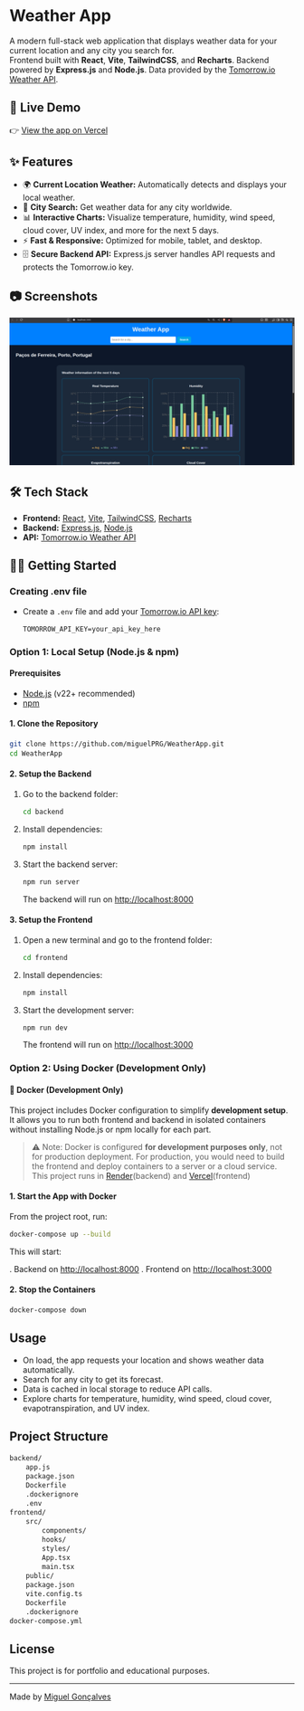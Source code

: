 # Weather App

A modern full-stack web application that displays weather data for your current location and any city you search for.  
Frontend built with **React**, **Vite**, **TailwindCSS**, and **Recharts**. Backend powered by **Express.js** and **Node.js**. Data provided by the [Tomorrow.io Weather API](https://www.tomorrow.io/weather-api/).

## 🚀 Live Demo

👉 [View the app on Vercel](https://weather-app-henna-two-41.vercel.app/)

## ✨ Features

- 🌍 **Current Location Weather:** Automatically detects and displays your local weather.
- 🔎 **City Search:** Get weather data for any city worldwide.
- 📊 **Interactive Charts:** Visualize temperature, humidity, wind speed, cloud cover, UV index, and more for the next 5 days.
- ⚡ **Fast & Responsive:** Optimized for mobile, tablet, and desktop.
- 🗄️ **Secure Backend API:** Express.js server handles API requests and protects the Tomorrow.io key.

## 📷 Screenshots

![Weather App Screenshot](frontend/assets/screenshot.png)

## 🛠 Tech Stack

- **Frontend:** [React](https://react.dev/), [Vite](https://vitejs.dev/), [TailwindCSS](https://tailwindcss.com/), [Recharts](https://recharts.org/)
- **Backend:** [Express.js](https://expressjs.com/), [Node.js](https://nodejs.org/)
- **API:** [Tomorrow.io Weather API](https://www.tomorrow.io/weather-api/)

## 🧑‍💻 Getting Started

### Creating .env file

- Create a `.env` file and add your [Tomorrow.io API key](https://app.tomorrow.io/development/keys):
    ```
    TOMORROW_API_KEY=your_api_key_here
    ```

### Option 1: Local Setup (Node.js & npm)

#### Prerequisites

- [Node.js](https://nodejs.org/) (v22+ recommended)
- [npm](https://www.npmjs.com/)

#### 1. Clone the Repository

```sh
git clone https://github.com/miguelPRG/WeatherApp.git
cd WeatherApp
```

#### 2. Setup the Backend

1. Go to the backend folder:
    ```sh
    cd backend
    ```
2. Install dependencies:
    ```sh
    npm install
    ```
3. Start the backend server:
    ```sh
    npm run server
    ```
    The backend will run on [http://localhost:8000](http://localhost:8000)

#### 3. Setup the Frontend

1. Open a new terminal and go to the frontend folder:
    ```sh
    cd frontend
    ```
2. Install dependencies:
    ```sh
    npm install
    ```
3. Start the development server:
    ```sh
    npm run dev
    ```
    The frontend will run on [http://localhost:3000](http://localhost:3000)

### Option 2: Using Docker (Development Only)

#### 🐳 Docker (Development Only)

This project includes Docker configuration to simplify **development setup**.  
It allows you to run both frontend and backend in isolated containers without installing Node.js or npm locally for each part.  

> ⚠️ Note: Docker is configured **for development purposes only**, not for production deployment. For production, you would need to build the frontend and deploy containers to a server or a cloud service. This project runs in [Render](https://render.com/)(backend) and [Vercel](https://vercel.com/)(frontend)

#### 1. Start the App with Docker

From the project root, run:

```sh
docker-compose up --build
```
This will start:

. Backend on [http://localhost:8000](http://localhost:8000)
. Frontend on [http://localhost:3000](http://localhost:3000)

#### 2. Stop the Containers

```sh
docker-compose down
```

## Usage

- On load, the app requests your location and shows weather data automatically.
- Search for any city to get its forecast.
- Data is cached in local storage to reduce API calls.
- Explore charts for temperature, humidity, wind speed, cloud cover, evapotranspiration, and UV index.

## Project Structure

```
backend/
    app.js
    package.json
    Dockerfile
    .dockerignore
    .env
frontend/
    src/
        components/
        hooks/
        styles/
        App.tsx
        main.tsx
    public/
    package.json
    vite.config.ts
    Dockerfile
    .dockerignore
docker-compose.yml
```

## License

This project is for portfolio and educational purposes.

---

Made by [Miguel Gonçalves](https://www.linkedin.com/in/miguel-gon%C3%A7alves-087195169/)
